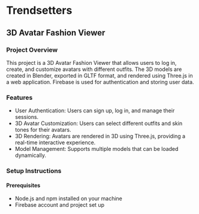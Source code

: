 # Trendsetters

## 3D Avatar Fashion Viewer

### Project Overview

This project is a 3D Avatar Fashion Viewer that allows users to log in, create, and customize avatars with different outfits. The 3D models are created in Blender, exported in GLTF format, and rendered using Three.js in a web application. Firebase is used for authentication and storing user data.

### Features

- User Authentication: Users can sign up, log in, and manage their sessions.
- 3D Avatar Customization: Users can select different outfits and skin tones for their avatars.
- 3D Rendering: Avatars are rendered in 3D using Three.js, providing a real-time interactive experience.
- Model Management: Supports multiple models that can be loaded dynamically.

### Setup Instructions

#### Prerequisites

- Node.js and npm installed on your machine
- Firebase account and project set up


